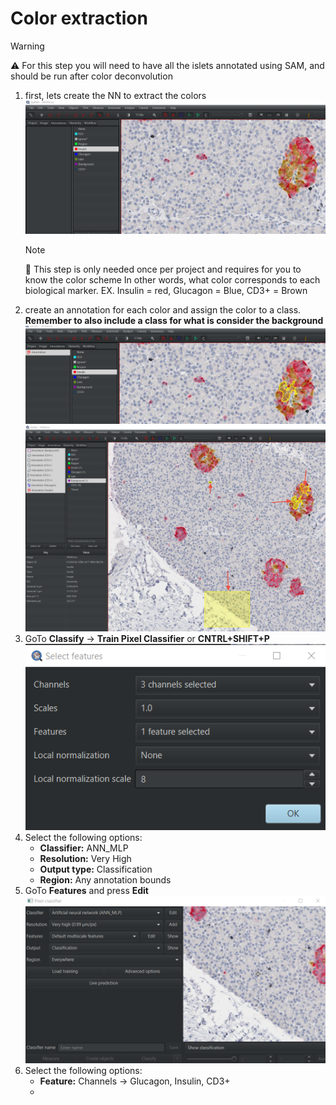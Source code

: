# Color extraction

> [!WARNING]
> ⚠️ For this step you will need to have all the islets annotated using SAM, and should be run after color deconvolution

1. first, lets create the NN to extract the colors
    ![Image Opend](/img/color-extraction/image.png)
    > [!NOTE]
    > 📝 This step is only needed once per project and requires for you to know the color scheme
    > In other words, what color corresponds to each biological marker.
    > EX. Insulin = red, Glucagon = Blue, CD3+ = Brown
2. create an annotation for each color and assign the color to a class. **Remember to also include a class for what is consider the background**
    ![Annotation with wand tool](/img/color-extraction/image-1.png)
    ![Annotation finished](/img/color-extraction/image-2.png)
3. GoTo **Classify** -> **Train Pixel Classifier** or **CNTRL+SHIFT+P**
    ![Alt text](/img/color-extraction/image-3.png)
4. Select the following options:
   * **Classifier:** ANN_MLP
   * **Resolution:** Very High
   * **Output type:** Classification
   * **Region:** Any annotation bounds
5. GoTo **Features** and press **Edit**
    ![Alt text](/img/color-extraction/image-4.png)
6. Select the following options:
   * **Feature:** Channels -> Glucagon, Insulin, CD3+
   * 

   
